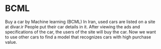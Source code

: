 # BCML
Buy a car by Machine learning (BCML)
In Iran, used cars are listed on a site at divar.ir People put their car details in it. After viewing the ads and specifications of the car, the users of the site will buy the car. Now we want to use other cars to find a model that recognizes cars with high purchase value.
